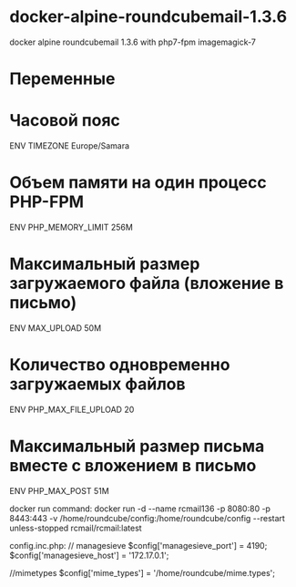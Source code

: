 # docker-alpine-roundcubemail-1.3.6
docker alpine roundcubemail 1.3.6 with php7-fpm imagemagick-7

# Переменные

# Часовой пояс
ENV TIMEZONE            Europe/Samara
# Объем памяти на один процесс PHP-FPM
ENV PHP_MEMORY_LIMIT    256M
# Максимальный размер загружаемого файла (вложение в письмо)
ENV MAX_UPLOAD          50M
# Количество одновременно загружаемых файлов
ENV PHP_MAX_FILE_UPLOAD 20
# Максимальный размер письма  вместе с вложением в письмо
ENV PHP_MAX_POST        51M

docker run command:
docker run -d --name rcmail136 -p 8080:80 -p 8443:443 -v /home/roundcube/config:/home/roundcube/config --restart unless-stopped rcmail/rcmail:latest

config.inc.php:
// managesieve
$config['managesieve_port'] = 4190;
$config['managesieve_host'] = '172.17.0.1';

//mimetypes
$config['mime_types'] = '/home/roundcube/mime.types';
